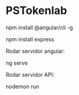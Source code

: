 # PSTokenlab
npm install @angular/cli -g

npm install express


Rodar servidor angular:

ng serve

Rodar servidor API:

nodemon run
 
